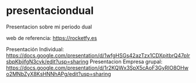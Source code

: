 # presentaciondual
Presentacion sobre mi periodo dual

web de referencia: https://rocketfy.es

Presentación Individual: https://docs.google.com/presentation/d/1wfgHSGs42azTzx1CDXpitbrQ47pIrsbpKbjifgN3cvk/edit?usp=sharing
Presentacion Empresa grupal: https://docs.google.com/presentation/d/1r2KQWx3SpX5cAoF3GyRIO8OHwo2MNbZyX8KsHNNhAPg/edit?usp=sharing
